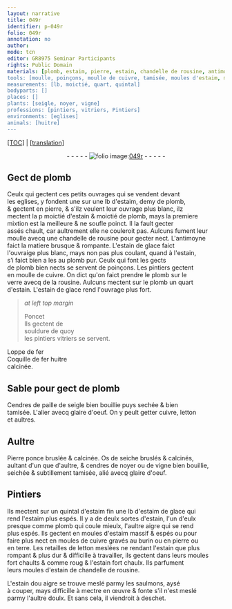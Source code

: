 ```yaml
---
layout: narrative
title: 049r
identifier: p-049r
folio: 049r
annotation: no
author:
mode: tcn
editor: GR8975 Seminar Participants
rights: Public Domain
materials: [plomb, estaim, pierre, estain, chandelle de rousine, antimoyne, estain de glace, plomb pur, cuivre, verre, rousine, souldure, fer, Coquille de fer huitre calcinée, Cendres de paille de seigle, glaire d'oeuf, letton, Pierre ponce bruslée & calcinée, Os de seiche bruslés & calcinés, cendres de noyer, vigne, estaim fin, estaim de glace, terre, estain dou aigre]
tools: [moulle, poinçons, moulle de cuivre, tamisée, moules d'estaim, moules de cuivre gravés au burin ou en pierre ou en terre, burin, moules, moules d'estain]
measurements: [lb, moictié, quart, quintal]
bodyparts: []
places: []
plants: [seigle, noyer, vigne]
professions: [pintiers, vitriers, Pintiers]
environments: [eglises]
animals: [huitre]
---
```


 <p><a href="{{ site.baseurl }}/normalized/">[TOC]</a> | <a href="{{ site.baseurl }}/texts/p-049r_tl/" target="_blank">[translation]</a></p><div class="folio" align="center">- - - - - <a href="http://gallica.bnf.fr/ark:/12148/btv1b10500001g/f103.image" target="_blank"><img src="https://cu-mkp.github.io/2017-workshop-edition/assets/photo-icon.png" alt="folio image: " style="display:inline-block; margin-bottom:-3px;"/>049r</a> - - - - - </div>  
  

## Gect de <span class="m">plomb</span>

 
Ceulx qui gectent ces petits ouvrages qui se vendent devant<br/> les <span class="env">eglises</span>, <span class="del">y</span> fondent <span class="del">une</span> sur une <span class="ms">lb</span> d'<span class="m">estaim</span>, demy de <span class="m">plomb</span>,<br/> & gectent en <span class="m">pierre</span>, & s'ilz veulent leur ouvrage plus blanc, ilz<br/> mectent la <span class="del">p</span> <span class="ms">moictié</span> d'<span class="m">estain</span> & <span class="ms">moictié</span> de <span class="m">plomb</span>, mays la premiere<br/> mixtion est la meilleure & ne soufle poinct. Il la fault gecter<br/> assés chault, car aultrem<span class="exp">ent</span> elle ne couleroit pas. Aulcuns fument leur<br/> <span class="tl">moulle</span> avecq une <span class="m">chandelle de rousine</span> pour gecter nect. L'<span class="m">antimoyne</span><br/> faict la matiere brusque & rompante. L'<span class="m">estain de glace</span> faict<br/> l'ouvraige plus blanc, mays non pas plus coulant, quand à l'<span class="m">estain</span>,<br/> s’i faict bien <span class="del">a les</span> au <span class="m">plomb pur</span>. Ceulx qui font les gects<br/> de <span class="m">plomb</span> bien nects se servent de <span class="tl">poinçons</span>. Les <span class="pro">pintiers</span> gectent<br/> en <span class="tl">moulle de <span class="m">cuivre</span></span>. On dict qu'on faict prendre le <span class="m">plomb</span> sur le<br/> <span class="m">verre</span> avecq de la <span class="m">rousine</span>. Aulcuns mectent sur le <span class="m">plomb</span> un <span class="ms">quart</span><br/> d'<span class="m">estain</span>. L'<span class="m">estain de glace</span> rend l'ouvrage plus fort.
 
> *at left top margin*
> 
> 
>   <span class="pn">Poncet</span><br/> Ils gectent de<br/> <span class="m">souldure</span> de quoy<br/> les <span class="del"><span class="pro">pintiers</span></span> <span class="add"><span class="pro">vitriers</span></span> se servent.
 
Loppe de <span class="m">fer</span><br/> <span class="m">Coquille de <span class="del">fer</span> <span class="al">huitre</span><br/> calcinée</span>.
 
 
  

## Sable pour gect de <span class="m">plomb</span>

 
<span class="m">Cendres de paille de <span class="pa">seigle</span></span> bien bouillie puys sechée & bien<br/> <span class="tl">tamisée</span>. L'alier avecq <span class="m">glaire d'oeuf</span>. On y peult getter <span class="m">cuivre</span>, <span class="m">letton</span><br/> et aultres.
 
 
  

## Aultre

 
<span class="m">Pierre ponce bruslée & calcinée</span>. <span class="m">Os de seiche bruslés & calcinés</span>,<br/> aultant d'un que d'aultre, & <span class="m">cendres de <span class="pa">noyer</span></span> ou de <span class="m"><span class="pa">vigne</span></span> bien bouillie,<br/> seichée & subtillem<span class="exp">ent</span> <span class="tl">tamisée</span>, alié avecq <span class="m">glaire d'oeuf</span>.
 
 
  

## <span class="pro">Pintiers</span>

 
Ils mectent sur un <span class="ms">quintal</span> d'<span class="m">estaim fin</span> une <span class="ms">lb</span> d'<span class="m">estaim de glace</span> qui<br/> rend l'<span class="m">estaim</span> plus espés. Il y a de deulx sortes d'<span class="m">estain</span>, l'un d'eulx<br/> presque co<span class="exp">mm</span>e <span class="m">plomb</span> qui coule mieulx, l'aultre aigre qui se rend<br/> plus espés. Ils gectent en <span class="tl">moules d'<span class="m">estaim</span></span> massif & espés ou pour<br/> faire plus nect en <span class="tl">moules de <span class="m">cuivre</span> gravés au <span class="tl">burin</span> ou en <span class="m">pierre</span> ou<br/> en <span class="m">terre</span></span>. Les retailles de <span class="m">letton</span> meslées ne rendant l'<span class="m">estain</span> que plus<br/> rompant & plus dur & difficille à travailler, ils gectent <span class="add">dans</span> leurs <span class="tl">moules</span><br/> fort chaults <span class="del">& co<span class="exp">mm</span>e roug</span> & l'<span class="m">estain</span> fort chaulx. Ils parfument<br/> leurs <span class="tl">moules d'<span class="m">estain</span></span> de <span class="m">chandelle de rousine</span>.
 
L'<span class="m">estain <span class="del">dou</span> aigre</span> se trouve meslé parmy les saulmons, aysé<br/> à couper, mays difficille à mectre en œuvre & fonte s'il n'est meslé<br/> parmy l'aultre doulx. Et sans cela, il viendroit à deschet.
 
 